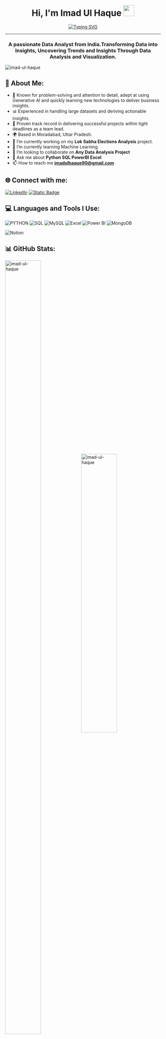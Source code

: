 <!-- <img align="center" width="100%" alt="" src="https://github.com/mirsazzathossain/mirsazzathossain/blob/master/gifs/122.gif" /> -->

<h1 align="center">Hi, I'm Imad Ul Haque <img src="https://media.giphy.com/media/hvRJCLFzcasrR4ia7z/giphy.gif" width="35"></h1>

[<div align="center">![Typing SVG](https://readme-typing-svg.demolab.com?font=Fira+Code&weight=800&pause=1000&color=00ffff&background=B3FFE500&center=true&random=false&width=435&lines=Data+Analyst+Enthusiast+📊;Turning+Data+into+Actionable+Insights+💡;From+data+chaos+to+clear+conclusions+🪢;Unveiling+insights+,+driving+decisions💻)</div>](https://git.io/typing-svg)
<hr>

<h3 align="center">A passionate Data Analyst from India.Transforming Data into Insights, Uncovering Trends and Insights Through Data Analysis and Visualization.</h3>

<p align="left"> <img src="https://komarev.com/ghpvc/?username=imad-ul-haque&label=Profile%20views&color=0e75b6&style=flat" alt="imad-ul-haque" /> </p>

## 💫 About Me:

- 🌱 Known for problem-solving and attention to detail, adept at using Generative AI and quickly learning new technologies to deliver business insights.
- 📊 Experienced in handling large datasets and deriving actionable insights.
- 💼 Proven track record in delivering successful projects within tight deadlines as a team lead.
- 🌍 Based in Moradabad, Uttar Pradesh.
- 🔭 I’m currently working on my **Lok Sabha Elections Analysis** project.
- 🧮 I’m currently learning Machine Learning.
- 👯 I’m looking to collaborate on **Any Data Analysis Project**
- 💬 Ask me about **Python SQL PowerBI Excel**
- 📫 How to reach me **imadulhaque90@gmail.com**

## 🌐 Connect with me:

[![LinkedIn](https://img.shields.io/badge/LinkedIn-%230077B5.svg?logo=linkedin&logoColor=white)](https://www.linkedin.com/in/imad-ul-haque-598140241/)
[![Static Badge](https://img.shields.io/badge/kaggle-darkblue?logo=kaggle&logoColor=white)](https://www.kaggle.com/imadulhaque)
<!-- [![Medium](https://img.shields.io/badge/Medium-12100E?logo=medium&logoColor=white)](https://medium.com/@ahamednaushad10) -->

## 💻 Languages and Tools I Use:

![PYTHON](https://img.shields.io/badge/python-%231572B6.svg?style=for-the-badge&logo=python&logoColor=white)
![SQL](https://img.shields.io/badge/SQL-%234479A1.svg?style=for-the-badge&logo=sqlite&logoColor=white)
![MySQL](https://img.shields.io/badge/MySQL-%230033A0.svg?style=for-the-badge&logo=mysql&logoColor=white)
![Excel](https://img.shields.io/badge/Excel-%233C7748.svg?style=for-the-badge&logo=microsoft-excel&logoColor=white)
![Power BI](https://img.shields.io/badge/Power%20BI-%23F7C100.svg?style=for-the-badge&logo=power-bi&logoColor=black)
![MongoDB](https://img.shields.io/badge/MongoDB-%2347A248.svg?style=for-the-badge&logo=mongodb&logoColor=white)
<!-- ![HTML5](https://img.shields.io/badge/html5-%23E34F26.svg?style=for-the-badge&logo=html5&logoColor=white) -->
<!-- ![CSS3](https://img.shields.io/badge/css3-%231572B6.svg?style=for-the-badge&logo=css3&logoColor=white) -->
<!-- ![Git](https://img.shields.io/badge/Git-%F1502F.svg?style=for-the-badge&logo=git&logoColor=white) -->
![Notion](https://img.shields.io/badge/Notion-%23000000.svg?style=for-the-badge&logo=notion&logoColor=white)

## 📊 GitHub Stats:

<img align="center" src="https://github-readme-stats.vercel.app/api?username=imad-ul-haque&show_icons=true&locale=en" alt="imad-ul-haque" width='48%' height="80%" /> <img align="center" src="https://github-readme-streak-stats.herokuapp.com/?user=imad-ul-haque&" alt="imad-ul-haque"  width='48%' />


<!--END_SECTION:waka-->

<p align="center">
  <img src="https://capsule-render.vercel.app/api?type=waving&color=gradient&height=80&section=footer"/>
</p>

